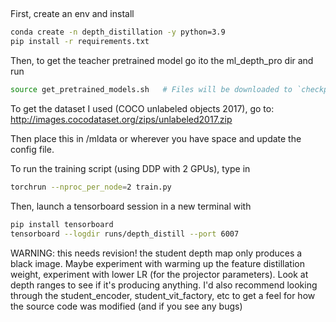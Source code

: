 ##

First, create an env and install  

```bash
conda create -n depth_distillation -y python=3.9
pip install -r requirements.txt 
```
Then, to get the teacher pretrained model go ito the ml_depth_pro dir and run 
```bash
source get_pretrained_models.sh   # Files will be downloaded to `checkpoints` directory.
```

To get the dataset I used (COCO unlabeled objects 2017), go to: 
http://images.cocodataset.org/zips/unlabeled2017.zip

Then place this in /mldata or wherever you have space and update the config file. 

To run the training script (using DDP with 2 GPUs), type in 
```bash
torchrun --nproc_per_node=2 train.py
```

Then, launch a tensorboard session in a new terminal with 

```bash 
pip install tensorboard
tensorboard --logdir runs/depth_distill --port 6007
```

WARNING: this needs revision! the student depth map only produces a black image. Maybe experiment with warming up the feature distillation weight, experiment with lower LR (for the projector parameters). Look at depth ranges to see if it's producing anything. I'd also recommend looking through the student_encoder, student_vit_factory, etc to get a feel for how the source code was modified (and if you see any bugs)